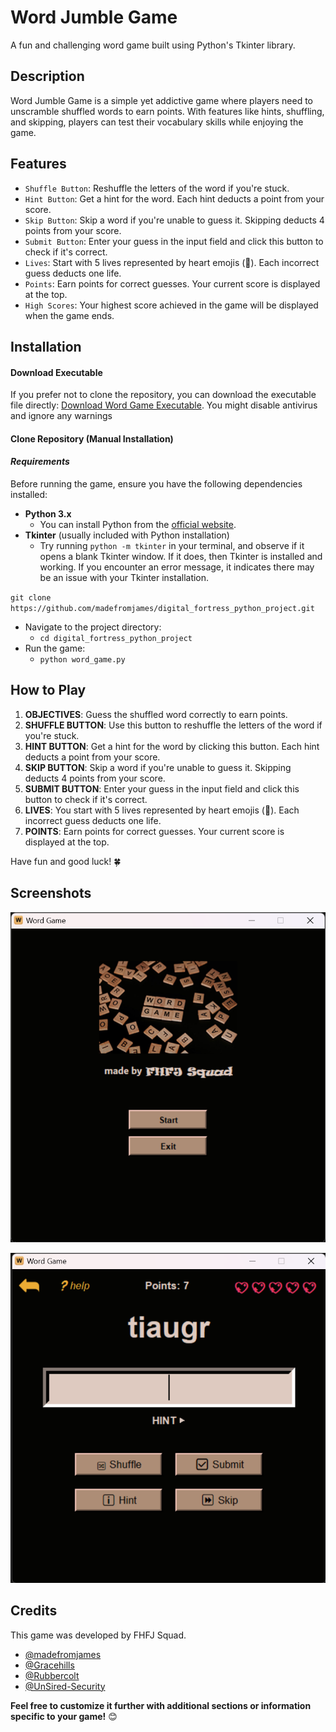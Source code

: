 # Word Jumble Game

A fun and challenging word game built using Python's Tkinter library.

## Description

Word Jumble Game is a simple yet addictive game where players need to unscramble shuffled words to earn points. With features like hints, shuffling, and skipping, players can test their vocabulary skills while enjoying the game.

## Features

- `Shuffle Button`: Reshuffle the letters of the word if you're stuck.
- `Hint Button`: Get a hint for the word. Each hint deducts a point from your score.
- `Skip Button`: Skip a word if you're unable to guess it. Skipping deducts 4 points from your score.
- `Submit Button`: Enter your guess in the input field and click this button to check if it's correct.
- `Lives`: Start with 5 lives represented by heart emojis (💖). Each incorrect guess deducts one life.
- `Points`: Earn points for correct guesses. Your current score is displayed at the top.
- `High Scores`: Your highest score achieved in the game will be displayed when the game ends.

## Installation

#### Download Executable

If you prefer not to clone the repository, you can download the executable file directly:
[Download Word Game Executable](https://github.com/madefromjames/digital_fortress_python_project/blob/main/word_game.exe). You might disable antivirus and ignore any warnings

#### Clone Repository (Manual Installation)

#### _Requirements_

Before running the game, ensure you have the following dependencies installed:

- **Python 3.x**
     - You can install Python from the [official website](https://www.python.org/downloads/).
- **Tkinter** (usually included with Python installation)
    - Try running `python -m tkinter` in your terminal, and observe if it opens a blank Tkinter window. If it does, then Tkinter is installed and working. If you encounter an error message, it indicates there may be an issue with your Tkinter installation.

`git clone https://github.com/madefromjames/digital_fortress_python_project.git`

- Navigate to the project directory:
    - `cd digital_fortress_python_project`
- Run the game:
    - `python word_game.py`

## How to Play

1. **OBJECTIVES**: Guess the shuffled word correctly to earn points.
2. **SHUFFLE BUTTON**: Use this button to reshuffle the letters of the word if you're stuck.
3. **HINT BUTTON**: Get a hint for the word by clicking this button. Each hint deducts a point from your score.
4. **SKIP BUTTON**: Skip a word if you're unable to guess it. Skipping deducts 4 points from your score.
5. **SUBMIT BUTTON**: Enter your guess in the input field and click this button to check if it's correct.
6. **LIVES**: You start with 5 lives represented by heart emojis (💖). Each incorrect guess deducts one life.
7. **POINTS**: Earn points for correct guesses. Your current score is displayed at the top.

Have fun and good luck! 🍀

## Screenshots

![Start Page](screenshots/start_page.png)

![Gameplay](screenshots/gameplay.png)

## Credits

This game was developed by FHFJ Squad.

- [@madefromjames](https://github.com/madefromjames)
- [@Gracehills](https://github.com/Gracehills)
- [@Rubbercolt](https://github.com/Rubbercolt)
- [@UnSired-Security](https://github.com/UnSired-Security)

__Feel free to customize it further with additional sections or information specific to your game!__ 😊